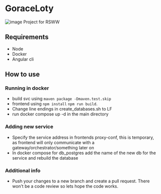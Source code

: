 # GoraceLoty
![image](https://github.com/MDG369/GoraceLoty/assets/73025866/f5d571ed-fa5f-4092-93aa-97da0457f03e)
Project for RSWW

## Requirements
- Node
- Docker
- Angular cli

## How to use
### Running in docker
- build svc using ```maven package -Dmaven.test.skip```
- frontend using ```npm install``` ```npm run build```.
- Change line endings in create_databases.sh to LF
- run docker compose up -d in the main directory
### Adding new service
- Specify the service address in frontends proxy-conf, this is temporary, as frontend will only communicate with a gateway/orchestrator/something later on
- In docker compose for db_postgres add the name of the new db for the service and rebuild the database
### Additional info
- Push your changes to a new branch and create a pull request. There won't be a code review so lets hope the code works. 

